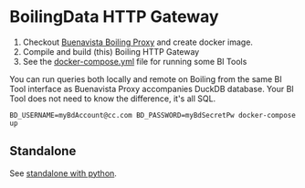 # BoilingData HTTP Gateway

1. Checkout [Buenavista Boiling Proxy](https://github.com/dforsber/buenavista) and create docker image.
2. Compile and build (this) Boiling HTTP Gateway
3. See the [docker-compose.yml](docker-compose.yml) file for running some BI Tools

You can run queries both locally and remote on Boiling from the same BI Tool interface as Buenavista Proxy accompanies DuckDB database. Your BI Tool does not need to know the difference, it's all SQL.

```shell
BD_USERNAME=myBdAccount@cc.com BD_PASSWORD=myBdSecretPw docker-compose up
```

## Standalone

See [standalone with python](doc/standalone.md).
